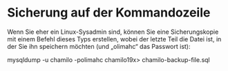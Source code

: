 # Sicherung auf der Kommandozeile

Wenn Sie eher ein Linux-Sysadmin sind, können Sie eine Sicherungskopie mit einem Befehl dieses Typs erstellen, wobei der letzte Teil die Datei ist, in der Sie ihn speichern möchten \(und „olimahc“ das Passwort ist\):

mysqldump -u chamilo -polimahc chamilo19x&gt; chamilo-backup-file.sql

